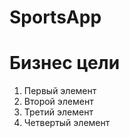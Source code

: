 # SportsApp

<H1>Бизнес цели</H1>

<ol>
    <li>Первый элемент</li>
    <li>Второй элемент</li>
    <li>Третий элемент</li>
    <li>Четвертый элемент</li>
</ol>
